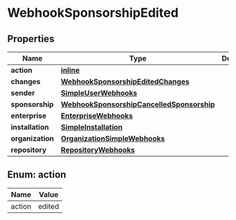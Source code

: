
# WebhookSponsorshipEdited

## Properties
Name | Type | Description | Notes
------------ | ------------- | ------------- | -------------
**action** | [**inline**](#Action) |  | 
**changes** | [**WebhookSponsorshipEditedChanges**](WebhookSponsorshipEditedChanges.md) |  | 
**sender** | [**SimpleUserWebhooks**](SimpleUserWebhooks.md) |  | 
**sponsorship** | [**WebhookSponsorshipCancelledSponsorship**](WebhookSponsorshipCancelledSponsorship.md) |  | 
**enterprise** | [**EnterpriseWebhooks**](EnterpriseWebhooks.md) |  |  [optional]
**installation** | [**SimpleInstallation**](SimpleInstallation.md) |  |  [optional]
**organization** | [**OrganizationSimpleWebhooks**](OrganizationSimpleWebhooks.md) |  |  [optional]
**repository** | [**RepositoryWebhooks**](RepositoryWebhooks.md) |  |  [optional]


<a id="Action"></a>
## Enum: action
Name | Value
---- | -----
action | edited



